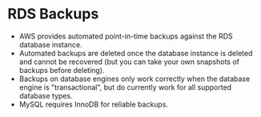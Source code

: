# RDS Backups

- AWS provides automated point-in-time backups against the RDS database instance.
- Automated backups are deleted once the database instance is deleted and cannot
  be recovered (but you can take your own snapshots of backups before deleting).
- Backups on database engines only work correctly when the database engine is
  "transactional", but do currently work for all supported database types.
- MySQL requires InnoDB for reliable backups.
